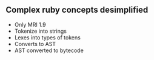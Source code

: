 ## Complex ruby concepts desimplified

* Only MRI 1.9
* Tokenize into strings
* Lexes into types of tokens
* Converts to AST
* AST converted to bytecode
